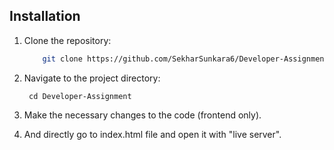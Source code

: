 ## Installation
1. Clone the repository:
    ```bash
        git clone https://github.com/SekharSunkara6/Developer-Assignment.git
     ```
2. Navigate to the project directory:
      ```
       cd Developer-Assignment 
      ```
3. Make the necessary changes to the code (frontend only).
   
4. And directly go to index.html file and open it with "live server".
